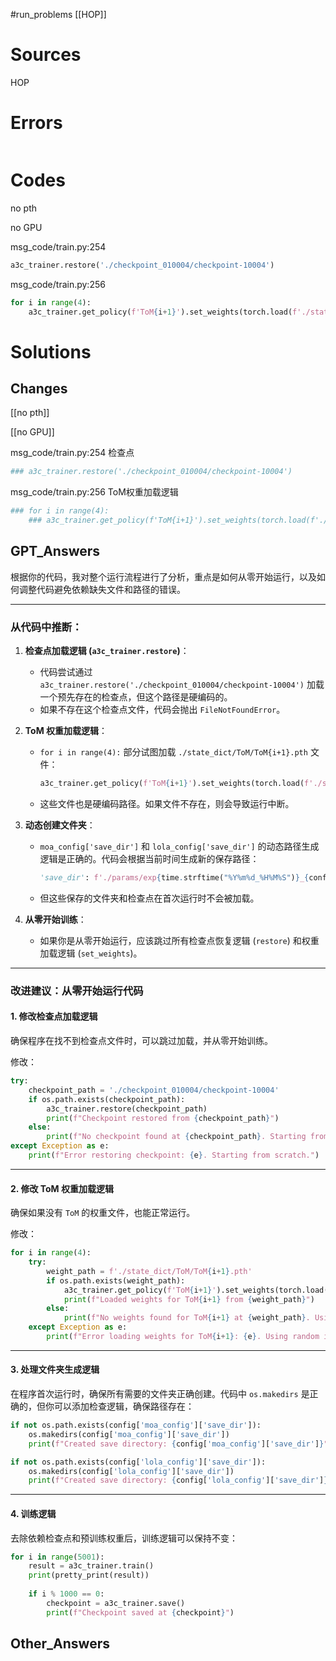 #run_problems
[[HOP]]
# Sources
HOP

# Errors
```bash

```

# Codes
no pth

no GPU

msg_code/train.py:254
```python
a3c_trainer.restore('./checkpoint_010004/checkpoint-10004')
```

msg_code/train.py:256
```python
for i in range(4):  
	a3c_trainer.get_policy(f'ToM{i+1}').set_weights(torch.load(f'./state_dict/ToM/ToM{i+1}.pth'))
```

# Solutions
## Changes 
[[no pth]]

[[no GPU]]

msg_code/train.py:254   检查点
```python
### a3c_trainer.restore('./checkpoint_010004/checkpoint-10004')
```

msg_code/train.py:256 ToM权重加载逻辑
```python
### for i in range(4):  
	### a3c_trainer.get_policy(f'ToM{i+1}').set_weights(torch.load(f'./state_dict/ToM/ToM{i+1}.pth'))
```

## GPT_Answers
根据你的代码，我对整个运行流程进行了分析，重点是如何从零开始运行，以及如何调整代码避免依赖缺失文件和路径的错误。

---

### **从代码中推断：**

1. **检查点加载逻辑 (`a3c_trainer.restore`)**：
    
    - 代码尝试通过 `a3c_trainer.restore('./checkpoint_010004/checkpoint-10004')` 加载一个预先存在的检查点，但这个路径是硬编码的。
    - 如果不存在这个检查点文件，代码会抛出 `FileNotFoundError`。
2. **ToM 权重加载逻辑**：
    
    - `for i in range(4):` 部分试图加载 `./state_dict/ToM/ToM{i+1}.pth` 文件：
        
        ```python
        a3c_trainer.get_policy(f'ToM{i+1}').set_weights(torch.load(f'./state_dict/ToM/ToM{i+1}.pth'))
        ```
        
    - 这些文件也是硬编码路径。如果文件不存在，则会导致运行中断。
3. **动态创建文件夹**：
    
    - `moa_config['save_dir']` 和 `lola_config['save_dir']` 的动态路径生成逻辑是正确的。代码会根据当前时间生成新的保存路径：
        
        ```python
        'save_dir': f'./params/exp{time.strftime("%Y%m%d_%H%M%S")}_{config["env_config"]["player_num"]}p'
        ```
        
    - 但这些保存的文件夹和检查点在首次运行时不会被加载。
4. **从零开始训练**：
    
    - 如果你是从零开始运行，应该跳过所有检查点恢复逻辑 (`restore`) 和权重加载逻辑 (`set_weights`)。

---

### **改进建议：从零开始运行代码**

#### 1. **修改检查点加载逻辑**

确保程序在找不到检查点文件时，可以跳过加载，并从零开始训练。

修改：

```python
try:
    checkpoint_path = './checkpoint_010004/checkpoint-10004'
    if os.path.exists(checkpoint_path):
        a3c_trainer.restore(checkpoint_path)
        print(f"Checkpoint restored from {checkpoint_path}")
    else:
        print(f"No checkpoint found at {checkpoint_path}. Starting from scratch.")
except Exception as e:
    print(f"Error restoring checkpoint: {e}. Starting from scratch.")
```

---

#### 2. **修改 ToM 权重加载逻辑**

确保如果没有 `ToM` 的权重文件，也能正常运行。

修改：

```python
for i in range(4):
    try:
        weight_path = f'./state_dict/ToM/ToM{i+1}.pth'
        if os.path.exists(weight_path):
            a3c_trainer.get_policy(f'ToM{i+1}').set_weights(torch.load(weight_path))
            print(f"Loaded weights for ToM{i+1} from {weight_path}")
        else:
            print(f"No weights found for ToM{i+1} at {weight_path}. Using random initialization.")
    except Exception as e:
        print(f"Error loading weights for ToM{i+1}: {e}. Using random initialization.")
```

---

#### 3. **处理文件夹生成逻辑**

在程序首次运行时，确保所有需要的文件夹正确创建。代码中 `os.makedirs` 是正确的，但你可以添加检查逻辑，确保路径存在：

```python
if not os.path.exists(config['moa_config']['save_dir']):
    os.makedirs(config['moa_config']['save_dir'])
    print(f"Created save directory: {config['moa_config']['save_dir']}")

if not os.path.exists(config['lola_config']['save_dir']):
    os.makedirs(config['lola_config']['save_dir'])
    print(f"Created save directory: {config['lola_config']['save_dir']}")
```

---

#### 4. **训练逻辑**

去除依赖检查点和预训练权重后，训练逻辑可以保持不变：

```python
for i in range(5001):
    result = a3c_trainer.train()
    print(pretty_print(result))
    
    if i % 1000 == 0:
        checkpoint = a3c_trainer.save()
        print(f"Checkpoint saved at {checkpoint}")
```


## Other_Answers